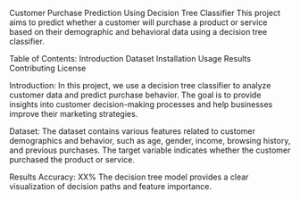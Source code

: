 Customer Purchase Prediction Using Decision Tree Classifier
This project aims to predict whether a customer will purchase a product or service based on their demographic and behavioral data using a decision tree classifier.

Table of Contents:
Introduction
Dataset
Installation
Usage
Results
Contributing
License


Introduction:
In this project, we use a decision tree classifier to analyze customer data and predict purchase behavior. The goal is to provide insights into customer decision-making processes and help businesses improve their marketing strategies.

Dataset:
The dataset contains various features related to customer demographics and behavior, such as age, gender, income, browsing history, and previous purchases. The target variable indicates whether the customer purchased the product or service.

Results
Accuracy: XX%
The decision tree model provides a clear visualization of decision paths and feature importance.
